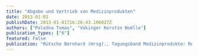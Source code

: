 ```yaml
---
title: "Abgabe und Vertrieb von Medizinprodukten"
date: 2013-01-01
publishDate: 2013-01-01T16:26:43.106027Z
authors: ["Poledna Tomas", "Vokinger Kerstin Noëlle"] 
publication_types: ["6"]
featured: False
publication: "Rütsche Bernhard (Hrsg)., Tagungsband Medizinprodukte: Regulierung und Haftung, Luzern 2013"
---
```

